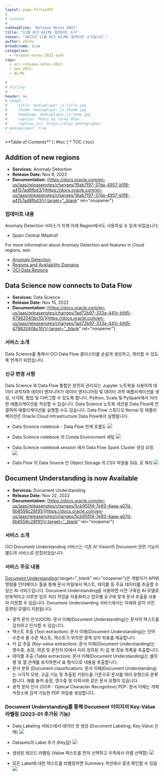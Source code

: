 ```yaml
---
layout: page-fullwidth
#
# Content
#
subheadline: "Release Notes 2022"
title: "11월 OCI AI/ML 업데이트 소식"
teaser: "2022년 11월 OCI AI/ML 업데이트 소식입니다."
author: yhcho
breadcrumb: true
categories:
  - release-notes-2022-aiml
tags:
  - oci-release-notes-2022
  - nov-2022
  - AI/ML
  
#
# Styling
#
header: no
# image:
#     title: mediaplayer_js-title.jpg
#     thumb: mediaplayer_js-thumb.jpg
#     homepage: mediaplayer_js-home.jpg
#     caption: Photo by Corey Blaz
#     caption_url: https://blaz.photography/
# mediaplayer: true
---
```

 
<div class="panel radius" markdown="1">
**Table of Contents**
{: #toc }
*  TOC
{:toc}
</div>

## Addition of new regions
* **Services:** Anomaly Detection
* **Release Date:** Nov 6, 2022
* **Documentation:** [https://docs.oracle.com/en-us/iaas/releasenotes/changes/16ab7f97-37da-4957-b1f8-a4157ad8fbd3/](https://docs.oracle.com/en-us/iaas/releasenotes/changes/16ab7f97-37da-4957-b1f8-a4157ad8fbd3/){:target="_blank" rel="noopener"}

### 업데이트 내용
Anomaly Detection 서비스가 이제 아래 Region에서도 사용하실 수 있게 되었습니다.
- Spain Central (Madrid)

For more information about Anomaly Detection and features in Cloud regions, see:
- [Anomaly Detection](https://docs.oracle.com/iaas/Content/anomaly/using/home.htm)
- [Regions and Availability Domains](https://docs.oracle.com/iaas/Content/anomaly/using/overview.htm#regions)
- [OCI Data Regions](https://www.oracle.com/cloud/data-regions/#lad)


## Data Science now connects to Data Flow
* **Services:** Data Science
* **Release Date:** Nov 15, 2022
* **Documentation:** [https://docs.oracle.com/en-us/iaas/releasenotes/changes/1ad72b97-333a-441c-bfd5-47982040bc10/](https://docs.oracle.com/en-us/iaas/releasenotes/changes/1ad72b97-333a-441c-bfd5-47982040bc10/){:target="_blank" rel="noopener"}


### 서비스 소개
Data Science를 통해서 OCI Data Flow 클러스터를 손쉽게 생성하고, 쿼리할 수 있도록 연계가 되었습니다.

### 신규 변경 사항
Data Science 와 Data Flow 통합은 완전히 관리되는 Jupyter 노트북을 사용하여 데이터 과학자와 데이터 엔지니어가 데이터 엔지니어링 및 데이터 과학 애플리케이션을 생성, 시각화, 협업 및 디버그할 수 있도록 합니다. Python, Scala 및 PySpark에서 이러한 애플리케이션을 작성할 수 있습니다. Data Science 노트북 세션을 Data Flow에 연결하여 애플리케이션을 실행할 수도 있습니다. Data Flow 스튜디오 Kernal 및 애플리케이션은 Oracle Cloud Infrastructure Data Flow에서 실행됩니다.

* Data Sicence notebook - Data Flow 연계 흐름도
![](/assets/img/dataplatform/2022/release-note/db-bigdata/2022/11/03.oci-data_flow-data_science-integration.png)

* Data Science notebook 의 Conda Environment 세팅
![](/assets/img/dataplatform/2022/release-note/db-bigdata/2022/11/04.oci-data_flow-data_science-integration-2.png)

* Data Science notebook session 에서 Data Flow Spark Cluster 생성 요청
![](/assets/img/dataplatform/2022/release-note/db-bigdata/2022/11/05.oci-data_flow-provisioning.png)

* Data Flow 의 Data Source 인 Object Storage 의 CSV 파일을 SQL 로 쿼리
![](/assets/img/dataplatform/2022/release-note/db-bigdata/2022/11/06.oci-data_flow-object-storage-query.png)


## Document Understanding is now Available
* **Services:** Document Understanding
* **Release Date:** Nov 22, 2022
* **Documentation:** [https://docs.oracle.com/en-us/iaas/releasenotes/changes/5cb955f4-7e93-4aaa-a07d-6b8556c28f91/](https://docs.oracle.com/en-us/iaas/releasenotes/changes/5cb955f4-7e93-4aaa-a07d-6b8556c28f91/){:target="_blank" rel="noopener"}

### 서비스 소개
OCI Document Understanding 서비스는 기존 AI Vision의 Document 관련 기능이 별도의 서비스로 런칭되었습니다.

### 서비스 주요 내용
[Document Understanding](https://docs.oracle.com/iaas/document-understanding/document-understanding/using/home.htm){:target="_blank" rel="noopener"}은 개발자가 API와 명령줄 인터페이스 툴을 통해 문서 파일에서 텍스트, 테이블 등 주요 데이터를 추출할 수 있는 AI 서비스입니다.
Document Understanding을 사용하면 사전 구축된 AI 모델로 반복적이고 지루한 업무 처리 작업을 자동화하고 업무별 요구에 맞게 문서 추출을 사용자 지정할 수 있습니다. Document Understanding 서비스에서는 아래와 같이 사전 훈련된 모델이 지원됩니다:

- 광학 문자 인식(OCR): 문서 이해(Document Understanding)는 문서의 텍스트를 감지하고 인식할 수 있습니다.
- 텍스트 추출 (Text extraction): 문서 이해(Document Understanding)는 단어 수준과 줄 수준 텍스트, 텍스트가 위치한 경계 상자 좌표를 제공합니다.
- 키 값 추출 (Key-value extraction): 문서 이해(Document Understanding)는 영수증, 송장, 여권 및 운전자 ID에서 미리 정의된 키-값 쌍 정보 목록을 추출합니다.
- 테이블 추출 (Table extraction): 문서 이해(Document Understanding)는 셀의 행 및 열 관계를 유지하면서 표 형식으로 내용을 추출합니다.
- 문서 분류 (Document classification): 문서 이해(Document Understanding)는 시각적 모양, 고급 기능 및 추출된 키워드를 기준으로 문서를 여러 유형으로 분류합니다. 예를 들어 송장, 영수증 및 이력서와 같은 문서 유형이 있습니다.
- 광학 문자 인식 (OCR - Optical Character Recognition) PDF: 문서 이해는 개체 저장소에 검색 가능한 PDF 파일을 생성합니다.

### Document Understanding를 통해 Document 이미지의 Key-Value 라벨링 (2023-01 추가된 기능)
* Data Labeling 서비스에서 데이터 셋 생성 (Document Labeling, Key-Value 선택)
![](/assets/img/aiml/2022/release-note/document-1.png)

* Datasets의 Label 추가 (Key값)
![](/assets/img/aiml/2022/release-note/document-2.png)

* 생성된 레코드 라벨링 (Value 텍스트를 먼저 선택하고 우측에서 라벨 선택함)
![](/assets/img/aiml/2022/release-note/document-3.png)

* 모든 Label에 대한 텍스트를 라벨링하면 Summary 섹션에서 결과 확인할 수 있음
![](/assets/img/aiml/2022/release-note/document-4.png)